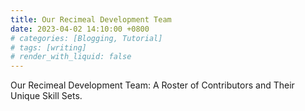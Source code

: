 ```yaml
---
title: Our Recimeal Development Team
date: 2023-04-02 14:10:00 +0800
# categories: [Blogging, Tutorial]
# tags: [writing]
# render_with_liquid: false
---
```



Our Recimeal Development Team: A Roster of Contributors and Their Unique Skill Sets.